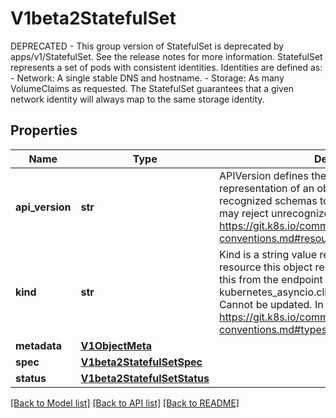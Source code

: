 # V1beta2StatefulSet

DEPRECATED - This group version of StatefulSet is deprecated by apps/v1/StatefulSet. See the release notes for more information. StatefulSet represents a set of pods with consistent identities. Identities are defined as:  - Network: A single stable DNS and hostname.  - Storage: As many VolumeClaims as requested. The StatefulSet guarantees that a given network identity will always map to the same storage identity.
## Properties
Name | Type | Description | Notes
------------ | ------------- | ------------- | -------------
**api_version** | **str** | APIVersion defines the versioned schema of this representation of an object. Servers should convert recognized schemas to the latest internal value, and may reject unrecognized values. More info: https://git.k8s.io/community/contributors/devel/api-conventions.md#resources | [optional] 
**kind** | **str** | Kind is a string value representing the REST resource this object represents. Servers may infer this from the endpoint the kubernetes_asyncio.client submits requests to. Cannot be updated. In CamelCase. More info: https://git.k8s.io/community/contributors/devel/api-conventions.md#types-kinds | [optional] 
**metadata** | [**V1ObjectMeta**](V1ObjectMeta.md) |  | [optional] 
**spec** | [**V1beta2StatefulSetSpec**](V1beta2StatefulSetSpec.md) |  | [optional] 
**status** | [**V1beta2StatefulSetStatus**](V1beta2StatefulSetStatus.md) |  | [optional] 

[[Back to Model list]](../README.md#documentation-for-models) [[Back to API list]](../README.md#documentation-for-api-endpoints) [[Back to README]](../README.md)


